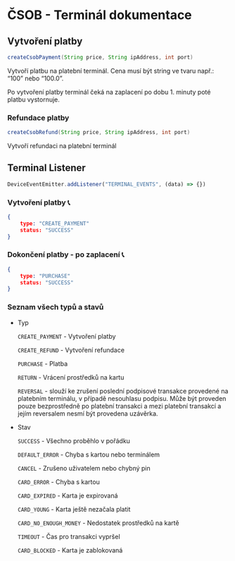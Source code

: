 # ČSOB - Terminál dokumentace

## Vytvoření platby

```java
createCsobPayment(String price, String ipAddress, int port)
```

Vytvoří platbu na platební terminál. Cena musí být string ve tvaru např.:  “100” nebo “100.0”.

Po vytvoření platby terminál čeká na zaplacení po dobu 1. minuty poté platbu vystornuje.

### Refundace platby

```java
createCsobRefund(String price, String ipAddress, int port)
```

Vytvoří refundaci na platební terminál

## Terminal Listener

```jsx
DeviceEventEmitter.addListener("TERMINAL_EVENTS", (data) => {})
```

### Vytvoření platby **📞**

```json
{
	type: "CREATE_PAYMENT"
	status: "SUCCESS"
}
```

### Dokončení platby - po zaplacení **📞**

```json
{
	type: "PURCHASE"
	status: "SUCCESS"
}
```

### Seznam všech typů a stavů

- Typ

  `CREATE_PAYMENT`  - Vytvoření platby

  `CREATE_REFUND`  - Vytvoření refundace

  `PURCHASE`  - Platba

  `RETURN`  - Vrácení prostředků na kartu

  `REVERSAL`  - slouží ke zrušení poslední podpisové transakce provedené na platebním terminálu, v případě nesouhlasu podpisu. Může být proveden pouze bezprostředně po platební transakci a mezi platební transakcí a jejím reversalem nesmí být provedena uzávěrka.

- Stav

  `SUCCESS`  - Všechno proběhlo v pořádku

  `DEFAULT_ERROR`  - Chyba s kartou nebo terminálem

  `CANCEL`  - Zrušeno uživatelem nebo chybný pin

  `CARD_ERROR`  - Chyba s kartou

  `CARD_EXPIRED`  - Karta je expirovaná

  `CARD_YOUNG`  - Karta ještě nezačala platit

  `CARD_NO_ENOUGH_MONEY`  - Nedostatek prostředků na kartě

  `TIMEOUT`  - Čas pro transakci vypršel

  `CARD_BLOCKED`  - Karta je zablokovaná

